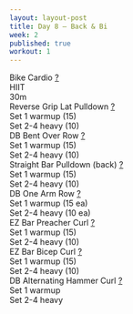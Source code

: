 ```yaml
---
layout: layout-post
title: Day 8 — Back & Bi
week: 2
published: true
workout: 1
---
```


<div class="ex_list">

  <div class="ex">
    <div class="name">
      Bike Cardio
      <a href="https://www.youtube.com/watch?v=WRylMkvahjM" target="_blank">?</a>
    </div>
    <div class="set">HIIT </div>
    <div class="rep">30m</div>
  </div>

  <div class="ex">
    <div class="name">
      Reverse Grip Lat Pulldown
      <a href="https://www.youtube.com/watch?v=apzFTbsm7HU" target="_blank">?</a>
    </div>
    <div class="set">Set 1 warmup (15)</div>
    <div class="rep">Set 2-4 heavy (10)</div>
  </div>

  <div class="ex">
    <div class="name">
      DB Bent Over Row
      <a href="https://www.youtube.com/watch?v=6TSP1TRMUzs" target="_blank">?</a>
    </div>
    <div class="set">Set 1 warmup (15)</div>
    <div class="rep">Set 2-4 heavy (10)</div>
  </div>

  <div class="ex">
    <div class="name">
      Straight Bar Pulldown (back)
      <a href="https://www.youtube.com/watch?v=AjCCGN2tU3Q" target="_blank">?</a>
    </div>
    <div class="set">Set 1 warmup (15)</div>
    <div class="rep">Set 2-4 heavy (10)</div>
  </div>

  <div class="ex">
    <div class="name">
      DB One Arm Row
      <a href="https://www.youtube.com/watch?v=pYcpY20QaE8" target="_blank">?</a>
    </div>
    <div class="set">Set 1 warmup (15 ea)</div>
    <div class="rep">Set 2-4 heavy (10 ea)</div>
  </div>

  <div class="ex">
    <div class="name">
      EZ Bar Preacher Curl
      <a href="https://www.youtube.com/watch?v=SCx2RmWT0G4" target="_blank">?</a>
    </div>
    <div class="set">Set 1 warmup (15)</div>
    <div class="rep">Set 2-4 heavy (10)</div>
  </div>

  <div class="ex">
    <div class="name">
      EZ Bar Bicep Curl
      <a href="https://www.youtube.com/watch?v=zG2xJ0Q5QtI" target="_blank">?</a>
    </div>
    <div class="set">Set 1 warmup (15)</div>
    <div class="rep">Set 2-4 heavy (10)</div>
  </div>

  <div class="ex">
    <div class="name">
      DB Alternating Hammer Curl
      <a href="https://www.youtube.com/watch?v=zC3nLlEvin4" target="_blank">?</a>
    </div>
    <div class="set">Set 1 warmup </div>
    <div class="rep">Set 2-4 heavy</div>
  </div>
</div>




